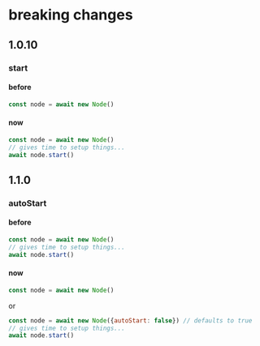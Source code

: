 # breaking changes
## 1.0.10
### start
#### before
```js
const node = await new Node()
```

#### now
```js
const node = await new Node()
// gives time to setup things...
await node.start()
```

## 1.1.0
### autoStart
#### before
```js
const node = await new Node()
// gives time to setup things...
await node.start()
```

#### now
```js
const node = await new Node()
```
or

```js
const node = await new Node({autoStart: false}) // defaults to true
// gives time to setup things...
await node.start()
```